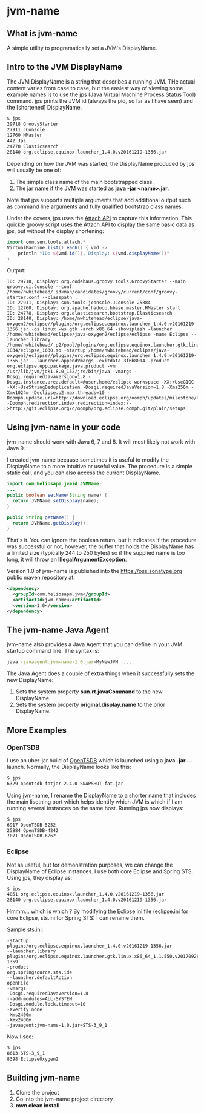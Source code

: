 # jvm-name

## What is jvm-name
A simple utility to programatically set a JVM's DisplayName.

## Intro to the JVM DisplayName
The JVM DisplayName is a string that describes a running JVM. THe actual content varies from case to case, but the easiest way of viewing some example names is to use the [jps](https://docs.oracle.com/javase/7/docs/technotes/tools/share/jps.html) (Java Virtual Machine Process Status Tool) command. jps prints the JVM id (always the pid, so far as I have seen) and the [shortened] DisplayName.

```bash
$ jps
29718 GroovyStarter
27911 JConsole
12760 HMaster
442 Jps
24778 Elasticsearch
28140 org.eclipse.equinox.launcher_1.4.0.v20161219-1356.jar
```

Depending on how the JVM was started, the DisplayName produced by jps will usually be one of:
1. The simple class name of the main bootstrapped class.
2. The jar name if the JVM was started as **java -jar &lt;name&gt;.jar**.
  
Note that jps supports multiple arguments that add additional output such as command line arguments and fully qualified bootstrap class names.

Under the covers, jps uses the [Attach API](https://docs.oracle.com/javase/7/docs/jdk/api/attach/spec/index.html) to capture this information. This quickie groovy script uses the Attach API to display the same basic data as jps, but without the display shortening:

```groovy
import com.sun.tools.attach.*
VirtualMachine.list().each() { vmd ->  
    println "ID: ${vmd.id()}, Display: ${vmd.displayName()}"
}
```

Output:
```
ID: 29718, Display: org.codehaus.groovy.tools.GroovyStarter --main groovy.ui.Console --conf /home/nwhitehead/.sdkman/candidates/groovy/current/conf/groovy-starter.conf --classpath .
ID: 27911, Display: sun.tools.jconsole.JConsole 25884
ID: 12760, Display: org.apache.hadoop.hbase.master.HMaster start
ID: 24778, Display: org.elasticsearch.bootstrap.Elasticsearch
ID: 28140, Display: /home/nwhitehead/eclipse/java-oxygen2/eclipse//plugins/org.eclipse.equinox.launcher_1.4.0.v20161219-1356.jar -os linux -ws gtk -arch x86_64 -showsplash -launcher /home/nwhitehead/eclipse/java-oxygen2/eclipse/eclipse -name Eclipse --launcher.library /home/nwhitehead/.p2/pool/plugins/org.eclipse.equinox.launcher.gtk.linux.x86_64_1.1.551.v20171108-1834/eclipse_1630.so -startup /home/nwhitehead/eclipse/java-oxygen2/eclipse//plugins/org.eclipse.equinox.launcher_1.4.0.v20161219-1356.jar --launcher.appendVmargs -exitdata 3f6b8014 -product org.eclipse.epp.package.java.product -vm /usr/lib/jvm/jdk1.8.0_152/jre/bin/java -vmargs -Dosgi.requiredJavaVersion=1.8 -Dosgi.instance.area.default=@user.home/eclipse-workspace -XX:+UseG1GC -XX:+UseStringDeduplication -Dosgi.requiredJavaVersion=1.8 -Xms256m -Xmx1024m -Declipse.p2.max.threads=10 -Doomph.update.url=http://download.eclipse.org/oomph/updates/milestone/latest -Doomph.redirection.index.redirection=index:/->http://git.eclipse.org/c/oomph/org.eclipse.oomph.git/plain/setups

```

## Using jvm-name in your code

jvm-name should work with Java 6, 7 and 8. It will most likely not work with Java 9.

I created jvm-name because sometimes it is useful to modify the DisplayName to a more intuitive or useful value. The procedure is a simple static call, and you can also access the current DisplayName.

```java
import com.heliosapm.jvmid.JVMName;
...
public boolean setName(String name) {
  return JVMName.setDisplay(name);
}

public String getName() {
  return JVMName.getDisplay();
}
```

That's it. You can ignore the boolean return, but it indicates if the procedure was successful or not, however, the buffer that holds the DisplayName has a limited size (typically 244 to 250 bytes) so if the supplied name is too long, it will throw an **IllegalArgumentException**.

Version 1.0 of jvm-name is published into the https://oss.sonatype.org public maven repository at:

```XML
<dependency>
  <groupId>com.heliosapm.jvm</groupId>
  <artifactId>jvm-name</artifactId>
  <version>1.0</version>
</dependency>
```
## The jvm-name Java Agent

jvm-name also provides a Java Agent that you can define in your JVM startup command line. The syntax is:

```bash
java -javaagent:jvm-name-1.0.jar=MyNewJVM .....
```
The Java Agent does a couple of extra things when it successfully sets the new DisplayName:
1. Sets the system property **sun.rt.javaCommand** to the new DisplayName.
2. Sets the system property **original.display.name** to the prior DisplayName.

## More Examples

### OpenTSDB

I use an uber-jar build of [OpenTSDB](http://opentsdb.net/) which is launched using a **java -jar ...** launch. Normally, the DisplayName looks like this:

```bash
$ jps
6329 opentsdb-fatjar-2.4.0-SNAPSHOT-fat.jar
```
Using jvm-name, I rename the DisplayName to a shorter name that includes the main lisetning port which helps identify which JVM is which if I am running several instances on the same host. Running jps now displays:

```bash
$ jps
6917 OpenTSDB-5252
25884 OpenTSDB-4242
7071 OpenTSDB-6262
```

### Eclipse

Not as useful, but for demonstration purposes, we can change the DisplayName of Eclipse instances. I use both core Eclipse and Spring STS. Using jps, they display as:

```bash
$ jps
4851 org.eclipse.equinox.launcher_1.4.0.v20161219-1356.jar
28140 org.eclipse.equinox.launcher_1.4.0.v20161219-1356.jar
```

Hmmm... which is which ? By modifying the Eclipse ini file (eclipse.ini for core Eclipse, sts.ini for Spring STS) I can rename them.

Sample sts.ini:

```
-startup
plugins/org.eclipse.equinox.launcher_1.4.0.v20161219-1356.jar
--launcher.library
plugins/org.eclipse.equinox.launcher.gtk.linux.x86_64_1.1.550.v20170928-1359
-product
org.springsource.sts.ide
--launcher.defaultAction
openFile
-vmargs
-Dosgi.requiredJavaVersion=1.8
--add-modules=ALL-SYSTEM
-Dosgi.module.lock.timeout=10
-Xverify:none
-Xms2400m
-Xmx2400m
-javaagent:jvm-name-1.0.jar=STS-3_9_1
```

Now I see:

```bash
$ jps
8613 STS-3_9_1
8398 EclipseOxygen2
```

## Building jvm-name

1. Clone the project
2. Go into the jvm-name project directory
3. **mvn clean install**




